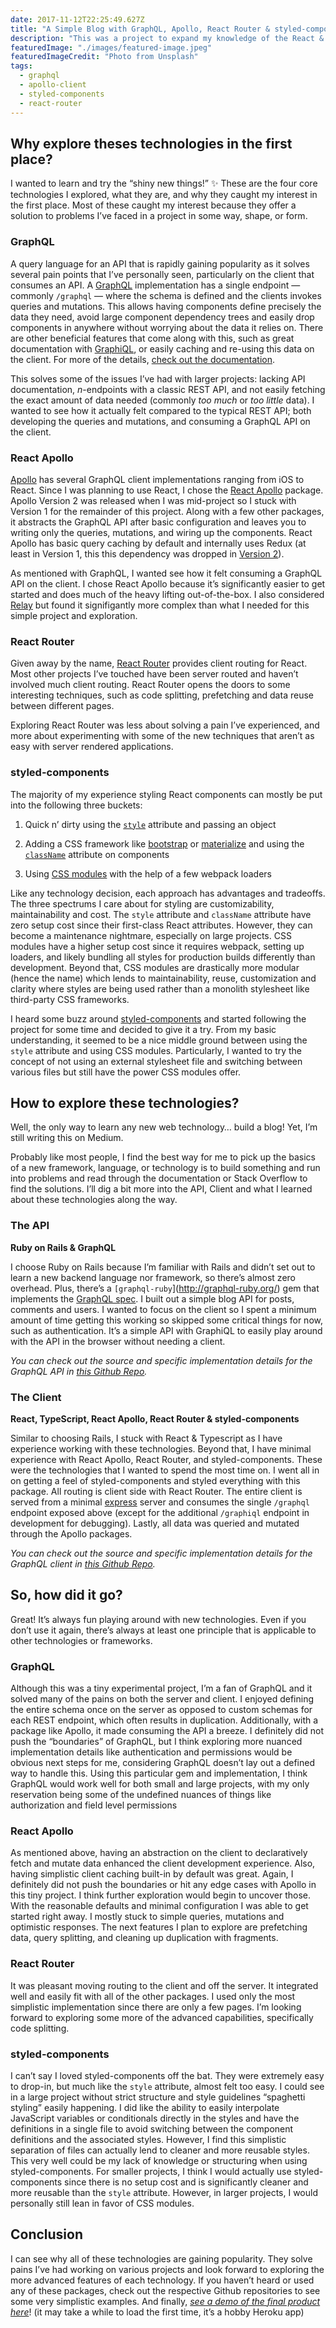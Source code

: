 ```yaml
---
date: 2017-11-12T22:25:49.627Z
title: "A Simple Blog with GraphQL, Apollo, React Router & styled-components."
description: "This was a project to expand my knowledge of the React & GraphQL ecosystems and less of me weighing these technologies against others. I’ve written a fair share of React code and wanted to explore some of the other trending technologies in the ecosystem today."
featuredImage: "./images/featured-image.jpeg"
featuredImageCredit: "Photo from Unsplash"
tags:
  - graphql
  - apollo-client
  - styled-components
  - react-router
---
```


## Why explore theses technologies in the first place?

I wanted to learn and try the “shiny new things!” ✨ These are the four core technologies I explored, what they are, and why they caught my interest in the first place. Most of these caught my interest because they offer a solution to problems I’ve faced in a project in some way, shape, or form.

### GraphQL

A query language for an API that is rapidly gaining popularity as it solves several pain points that I’ve personally seen, particularly on the client that consumes an API. A [GraphQL](http://graphql.org/) implementation has a single endpoint — commonly `/graphql` — where the schema is defined and the clients invokes queries and mutations. This allows having components define precisely the data they need, avoid large component dependency trees and easily drop components in anywhere without worrying about the data it relies on. There are other beneficial features that come along with this, such as great documentation with [GraphiQL](https://github.com/graphql/graphiql), or easily caching and re-using this data on the client. For more of the details, [check out the documentation](http://graphql.org/learn/).

This solves some of the issues I’ve had with larger projects: lacking API documentation, *n*-endpoints with a classic REST API, and not easily fetching the exact amount of data needed (commonly *too much* or *too little* data). I wanted to see how it actually felt compared to the typical REST API; both developing the queries and mutations, and consuming a GraphQL API on the client.

### React Apollo

[Apollo](https://www.apollographql.com/) has several GraphQL client implementations ranging from iOS to React. Since I was planning to use React, I chose the [React Apollo](https://www.apollographql.com/docs/react/) package. Apollo Version 2 was released when I was mid-project so I stuck with Version 1 for the remainder of this project. Along with a few other packages, it abstracts the GraphQL API after basic configuration and leaves you to writing only the queries, mutations, and wiring up the components. React Apollo has basic query caching by default and internally uses Redux (at least in Version 1, this this dependency was dropped in [Version 2](https://dev-blog.apollodata.com/apollo-client-2-0-5c8d0affcec7)).

As mentioned with GraphQL, I wanted see how it felt consuming a GraphQL API on the client. I chose React Apollo because it’s significantly easier to get started and does much of the heavy lifting out-of-the-box. I also considered [Relay](https://facebook.github.io/relay/) but found it signifigantly more complex than what I needed for this simple project and exploration.

### React Router

Given away by the name, [React Router](https://github.com/ReactTraining/react-router) provides client routing for React. Most other projects I’ve touched have been server routed and haven’t involved much client routing. React Router opens the doors to some interesting techniques, such as code splitting, prefetching and data reuse between different pages.

Exploring React Router was less about solving a pain I’ve experienced, and more about experimenting with some of the new techniques that aren’t as easy with server rendered applications.

### styled-components

The majority of my experience styling React components can mostly be put into the following three buckets:

1. Quick n’ dirty using the [`style`](https://reactjs.org/docs/dom-elements.html#style) attribute and passing an object

1. Adding a CSS framework like [bootstrap](http://getbootstrap.com/) or [materialize](http://materializecss.com/) and using the [`className`](https://reactjs.org/docs/dom-elements.html#classname) attribute on components

1. Using [CSS modules](https://github.com/css-modules/css-modules) with the help of a few webpack loaders

Like any technology decision, each approach has advantages and tradeoffs. The three spectrums I care about for styling are customizability, maintainability and cost. The `style` attribute and `className` attribute have zero setup cost since their first-class React attributes. However, they can become a maintenance nightmare, especially on large projects. CSS modules have a higher setup cost since it requires webpack, setting up loaders, and likely bundling all styles for production builds differently than development. Beyond that, CSS modules are drastically more modular (hence the name) which lends to maintainability, reuse, customization and clarity where styles are being used rather than a monolith stylesheet like third-party CSS frameworks.

I heard some buzz around [styled-components](https://www.styled-components.com/) and started following the project for some time and decided to give it a try. From my basic understanding, it seemed to be a nice middle ground between using the `style` attribute and using CSS modules. Particularly, I wanted to try the concept of not using an external stylesheet file and switching between various files but still have the power CSS modules offer.

## How to explore these technologies?

Well, the only way to learn any new web technology… build a blog! Yet, I’m still writing this on Medium.

Probably like most people, I find the best way for me to pick up the basics of a new framework, language, or technology is to build something and run into problems and read through the documentation or Stack Overflow to find the solutions. I’ll dig a bit more into the API, Client and what I learned about these technologies along the way.

### The API

**Ruby on Rails & GraphQL**

I choose Ruby on Rails because I’m familiar with Rails and didn’t set out to learn a new backend language nor framework, so there’s almost zero overhead. Plus, there’s a `[graphql-ruby`](http://graphql-ruby.org/) gem that implements the [GraphQL spec](http://facebook.github.io/graphql/October2016/). I built out a simple blog API for posts, comments and users. I wanted to focus on the client so I spent a minimum amount of time getting this working so skipped some critical things for now, such as authentication. It’s a simple API with GraphiQL to easily play around with the API in the browser without needing a client.

*You can check out the source and specific implementation details for the GraphQL API in [this Github Repo](https://github.com/Skovy/graphql-blog-api).*

### The Client

**React, TypeScript, React Apollo, React Router & styled-components**

Similar to choosing Rails, I stuck with React & Typescript as I have experience working with these technologies. Beyond that, I have minimal experience with React Apollo, React Router, and styled-components. These were the technologies that I wanted to spend the most time on. I went all in on getting a feel of styled-components and styled everything with this package. All routing is client side with React Router. The entire client is served from a minimal [express](https://expressjs.com/) server and consumes the single `/graphql` endpoint exposed above (except for the additional `/graphiql` endpoint in development for debugging). Lastly, all data was queried and mutated through the Apollo packages.

*You can check out the source and specific implementation details for the GraphQL client in [this Github Repo](https://github.com/Skovy/graphql-blog-client).*

## So, how did it go?

Great! It’s always fun playing around with new technologies. Even if you don’t use it again, there’s always at least one principle that is applicable to other technologies or frameworks.

### GraphQL

Although this was a tiny experimental project, I’m a fan of GraphQL and it solved many of the pains on both the server and client. I enjoyed defining the entire schema once on the server as opposed to custom schemas for each REST endpoint, which often results in duplication. Additionally, with a package like Apollo, it made consuming the API a breeze. I definitely did not push the “boundaries” of GraphQL, but I think exploring more nuanced implementation details like authentication and permissions would be obvious next steps for me, considering GraphQL doesn’t lay out a defined way to handle this. Using this particular gem and implementation, I think GraphQL would work well for both small and large projects, with my only reservation being some of the undefined nuances of things like authorization and field level permissions

### React Apollo

As mentioned above, having an abstraction on the client to declaratively fetch and mutate data enhanced the client development experience. Also, having simplistic client caching built-in by default was great. Again, I definitely did not push the boundaries or hit any edge cases with Apollo in this tiny project. I think further exploration would begin to uncover those. With the reasonable defaults and minimal configuration I was able to get started right away. I mostly stuck to simple queries, mutations and optimistic responses. The next features I plan to explore are prefetching data, query splitting, and cleaning up duplication with fragments.

### React Router

It was pleasant moving routing to the client and off the server. It integrated well and easily fit with all of the other packages. I used only the most simplistic implementation since there are only a few pages. I’m looking forward to exploring some more of the advanced capabilities, specifically code splitting.

### styled-components

I can’t say I loved styled-components off the bat. They were extremely easy to drop-in, but much like the `style` attribute, almost felt too easy. I could see in a large project without strict structure and style guidelines “spaghetti styling” easily happening. I did like the ability to easily interpolate JavaScript variables or conditionals directly in the styles and have the definitions in a single file to avoid switching between the component definitions and the associated styles. However, I find this simplistic separation of files can actually lend to cleaner and more reusable styles. This very well could be my lack of knowledge or structuring when using styled-components. For smaller projects, I think I would actually use styled-components since there is no setup cost and is significantly cleaner and more reusable than the `style` attribute. However, in larger projects, I would personally still lean in favor of CSS modules.

## Conclusion

I can see why all of these technologies are gaining popularity. They solve pains I’ve had working on various projects and look forward to exploring the more advanced features of each technology. If you haven’t heard or used any of these packages, check out the respective Github repositories to see some very simplistic examples. And finally, [*see a demo of the final product here*](https://graphqlblog.herokuapp.com/)! (it may take a while to load the first time, it’s a hobby Heroku app)